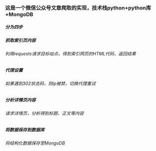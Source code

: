 ### 这是一个微信公众号文章爬取的实现，技术栈python+python库+MongoDB

##### 分为四步

##### 抓取索引页内容

###### 利用requests请求目标站点，得到索引网页的HTML代码，返回结果

##### 代理设置 

###### 如果遇到302状态码，则ip被禁，切换代理重试

##### 分析详情页内容

###### 请求详情页，分析得到标题、正文等内容

##### 将数据保存到数据库

###### 将结构化数据保存至MongoDB